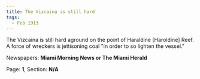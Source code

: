 ```yaml
---  
title: The Vizcaina is still hard  
tags:  
  - Feb 1913  
---  
```

  
The Vizcaina is still hard aground on the point of Haraldine [Haroldine] Reef. A force of wreckers is jettisoning coal "in order to so lighten the vessel."  
  
Newspapers: **Miami Morning News or The Miami Herald**  
  
Page: **1**, Section: **N/A** 
